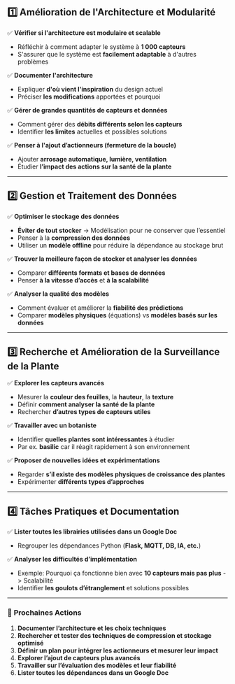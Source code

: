 ## **1️⃣ Amélioration de l'Architecture et Modularité**

✅ **Vérifier si l'architecture est modulaire et scalable**

- Réfléchir à comment adapter le système à **1 000 capteurs**
- S'assurer que le système est **facilement adaptable** à d'autres problèmes

✅ **Documenter l'architecture**

- Expliquer **d'où vient l'inspiration** du design actuel
- Préciser **les modifications** apportées et pourquoi

✅ **Gérer de grandes quantités de capteurs et données**

- Comment gérer des **débits différents selon les capteurs**
- Identifier **les limites** actuelles et possibles solutions

✅ **Penser à l'ajout d’actionneurs (fermeture de la boucle)**

- Ajouter **arrosage automatique, lumière, ventilation**
- Étudier **l’impact des actions sur la santé de la plante**

---

## **2️⃣ Gestion et Traitement des Données**

✅ **Optimiser le stockage des données**

- **Éviter de tout stocker** → Modélisation pour ne conserver que l’essentiel
- Penser à la **compression des données**
- Utiliser un **modèle offline** pour réduire la dépendance au stockage brut

✅ **Trouver la meilleure façon de stocker et analyser les données**

- Comparer **différents formats et bases de données**
- Penser **à la vitesse d’accès** et **à la scalabilité**

✅ **Analyser la qualité des modèles**

- Comment évaluer et améliorer la **fiabilité des prédictions**
- Comparer **modèles physiques** (équations) vs **modèles basés sur les données**

---

## **3️⃣ Recherche et Amélioration de la Surveillance de la Plante**

✅ **Explorer les capteurs avancés**

- Mesurer la **couleur des feuilles**, la **hauteur**, la **texture**
- Définir **comment analyser la santé de la plante**
- Rechercher **d’autres types de capteurs utiles**

✅ **Travailler avec un botaniste**

- Identifier **quelles plantes sont intéressantes** à étudier
- Par ex. **basilic** car il réagit rapidement à son environnement

✅ **Proposer de nouvelles idées et expérimentations**

- Regarder **s’il existe des modèles physiques de croissance des plantes**
- Expérimenter **différents types d’approches**

---

## **4️⃣ Tâches Pratiques et Documentation**

✅ **Lister toutes les librairies utilisées dans un Google Doc**

- Regrouper les dépendances Python (**Flask, MQTT, DB, IA, etc.**)

✅ **Analyser les difficultés d’implémentation**

- Exemple: Pourquoi ça fonctionne bien avec **10 capteurs mais pas plus** -> Scalabilité
- Identifier **les goulots d’étranglement** et solutions possibles

---

### 🚀 **Prochaines Actions**

1. **Documenter l’architecture et les choix techniques**
2. **Rechercher et tester des techniques de compression et stockage optimisé**
3. **Définir un plan pour intégrer les actionneurs et mesurer leur impact**
4. **Explorer l’ajout de capteurs plus avancés**
5. **Travailler sur l’évaluation des modèles et leur fiabilité**
6. **Lister toutes les dépendances dans un Google Doc**
